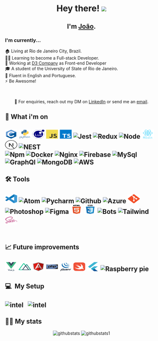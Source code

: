 <h1 align='center'> Hey there! <img src="https://media.giphy.com/media/hvRJCLFzcasrR4ia7z/giphy.gif" width="25px"></h1>
<h2 align='center'>
  I'm <a href="https://github.com/JxVtrl">João</a>.
</h2>
<h3>
  I'm currently...
</h3>
<p>
  🏠 Living at Rio de Janeiro City, Brazil. <br/>
  👨‍💻 Learning to become a Full-stack Developer.<br/>
  🔭 Working at <a href="https://d3.do/" >D3 Company</a> as Front-end Developer<br/>
  🎓 A student of the University of State of Rio de Janeiro.<br/>
  🌱 Fluent in English and Portuguese.<br/>
  ⚡ Be Awesome!<br/>
</p>
<br/>
<p align='center'>
💼 For enquiries, reach out my DM on <a href="https://www.linkedin.com/in/joão-vinicius-vitral-9b25221b7/">LinkedIn</a> or send me an <a href="mailto:joaoviniciusvitral@hotmail.com">email<a/>.
</p>

<h2>🧠 What i'm on<h2/>
<img alt="C" height="30" width="40" src="https://raw.githubusercontent.com/devicons/devicon/master/icons/c/c-original.svg">
<img alt="Python" height="30" width="40" src="https://raw.githubusercontent.com/devicons/devicon/master/icons/python/python-original-wordmark.svg">
<img alt="LUA" height="30" width="40" src="https://raw.githubusercontent.com/devicons/devicon/master/icons/lua/lua-plain-wordmark.svg">
<img alt="Js" height="30" width="40" src="https://raw.githubusercontent.com/devicons/devicon/master/icons/javascript/javascript-original.svg">
<img alt="Ts" height="30" width="40" src="https://raw.githubusercontent.com/devicons/devicon/master/icons/typescript/typescript-plain.svg">
  
<img alt="Jest" height="30" width="40" src="https://cdn.jsdelivr.net/gh/devicons/devicon/icons/jest/jest-plain.svg" /> 
<img alt="Redux" height="30" width="40" src="https://cdn.jsdelivr.net/gh/devicons/devicon/icons/redux/redux-original.svg" />
<img alt="Node" height="30" width="40" src="https://cdn.jsdelivr.net/gh/devicons/devicon/icons/nodejs/nodejs-original.svg">
<img alt="React" height="30" width="40" src="https://raw.githubusercontent.com/devicons/devicon/master/icons/react/react-original-wordmark.svg">
<img alt="NEXT" height="30" width="40" src="https://raw.githubusercontent.com/devicons/devicon/master/icons/nextjs/nextjs-line.svg">
<img alt="NEST" height="30" width="40" src="https://cdn.jsdelivr.net/gh/devicons/devicon/icons/nestjs/nestjs-plain.svg" />
<br/>
<img alt="Npm" height="30" width="40" src="https://cdn.jsdelivr.net/gh/devicons/devicon/icons/npm/npm-original-wordmark.svg" />
<img alt="Docker" height="30" width="40" src="https://cdn.jsdelivr.net/gh/devicons/devicon/icons/docker/docker-original-wordmark.svg" />
<img alt="Nginx" height="30" width="40" src="https://cdn.jsdelivr.net/gh/devicons/devicon/icons/nginx/nginx-original.svg" />
<img alt="Firebase" height="30" width="40" src="https://cdn.jsdelivr.net/gh/devicons/devicon/icons/firebase/firebase-plain-wordmark.svg" />
<img alt="MySql" height="30" width="40" src="https://cdn.jsdelivr.net/gh/devicons/devicon/icons/mysql/mysql-original-wordmark.svg" />
<img alt="GraphQl" height="30" width="40" src="https://cdn.jsdelivr.net/gh/devicons/devicon/icons/graphql/graphql-plain-wordmark.svg" />
<img alt="MongoDB" height="30" width="40" src="https://cdn.jsdelivr.net/gh/devicons/devicon/icons/mongodb/mongodb-original-wordmark.svg" />
<img alt="AWS" height="30" width="40"  src="https://cdn.jsdelivr.net/gh/devicons/devicon/icons/amazonwebservices/amazonwebservices-original-wordmark.svg" />

<br/>
  
<h2>🛠 Tools<h2/>
  <img alt="VSCODE" height="30" width="40" src="https://raw.githubusercontent.com/devicons/devicon/master/icons/vscode/vscode-original.svg">
  <img alt="Atom" height="30" width="40" src="https://cdn.jsdelivr.net/gh/devicons/devicon/icons/atom/atom-original.svg" />
  <img alt="Pycharm" height="30" width="40" src="https://cdn.jsdelivr.net/gh/devicons/devicon/icons/pycharm/pycharm-original.svg" />
  
  <img alt="Github" height="30" width="40" src="https://cdn.jsdelivr.net/gh/devicons/devicon/icons/github/github-original.svg">
  <img alt="Azure" height="30" width="40" src="https://cdn.jsdelivr.net/gh/devicons/devicon/icons/azure/azure-original.svg">
  <img alt="GIT" height="30" width="40" src="https://raw.githubusercontent.com/devicons/devicon/master/icons/git/git-original.svg">
  
  <br/>
  <img alt="Photoshop" height="30" width="40"  src="https://cdn.jsdelivr.net/gh/devicons/devicon/icons/photoshop/photoshop-line.svg" />
  <img alt="Figma" height="30" width="40" src="https://cdn.jsdelivr.net/gh/devicons/devicon/icons/figma/figma-original.svg" />
  <img alt="HTML" height="30" width="40" src="https://raw.githubusercontent.com/devicons/devicon/master/icons/html5/html5-original-wordmark.svg">
  <img alt="CSS" height="30" width="40" src="https://raw.githubusercontent.com/devicons/devicon/master/icons/css3/css3-original-wordmark.svg">
  <img alt="Bots" height="30" width="40" src="https://cdn.jsdelivr.net/gh/devicons/devicon/icons/bootstrap/bootstrap-original-wordmark.svg">
  <img alt="Tailwind" height="30" width="40" src="https://cdn.jsdelivr.net/gh/devicons/devicon/icons/tailwindcss/tailwindcss-plain.svg" />
  <img alt="SASS" height="30" width="40" src="https://raw.githubusercontent.com/devicons/devicon/master/icons/sass/sass-original.svg">
  <br/>
  
  
  
<br/>
                                                                                                                                   
<h2>📈 Future improvements<h2/>
  
  <img alt="VUE" height="30" width="40" src="https://raw.githubusercontent.com/devicons/devicon/master/icons/vuejs/vuejs-original-wordmark.svg">
  <img alt="NUXT" height="30" width="40" src="https://raw.githubusercontent.com/devicons/devicon/master/icons/nuxtjs/nuxtjs-original.svg">
  <img alt="ANGULAR" height="30" width="40" src="https://raw.githubusercontent.com/devicons/devicon/master/icons/angularjs/angularjs-original.svg"> 
  <img alt="PHP" height="30" width="40" src="https://raw.githubusercontent.com/devicons/devicon/master/icons/php/php-original.svg">
  <img alt="JQUERY" height="30" width="40" src="https://raw.githubusercontent.com/devicons/devicon/master/icons/jquery/jquery-original-wordmark.svg">               
  <img alt="SWIFT" height="30" width="40" src="https://raw.githubusercontent.com/devicons/devicon/master/icons/swift/swift-original.svg">                
  <img alt="FLUTTER" height="30" width="40" src="https://raw.githubusercontent.com/devicons/devicon/master/icons/flutter/flutter-original.svg">      
  <img alt="Raspberry pie" height="30" width="40" src="https://cdn.jsdelivr.net/gh/devicons/devicon/icons/raspberrypi/raspberrypi-original.svg" />
  <br/>
  
<h2>💻  My Setup<h2/>
  <img src="https://img.shields.io/badge/Intel-Core_i7_6th-0071C5?style=for-the-badge&logo=intel&logoColor=white" alt="intel" title="intel" height="25" />
&nbsp;
  <img src="https://img.shields.io/badge/NVIDIA-GTX1650-76B900?style=for-the-badge&logo=nvidia&logoColor=white" alt="intel" title="intel" height="25" />
<br/>
  
<h2>🚴‍♂‍  My stats</h2>
<div align='center' >
    <img style="display: inline;" height="165" src="http://github-readme-streak-stats.herokuapp.com?user=JxVtrl&theme=tokyonight&hide_border=true" alt="githubstats" title="GithubStats"/>
  <img style="display: inline;" src="https://github-readme-stats.vercel.app/api/top-langs/?username=JxVtrl&layout=compact&theme=tokyonight&hide_border=true" alt="githubstats1" title="GithubStats1"/>
  </div>

